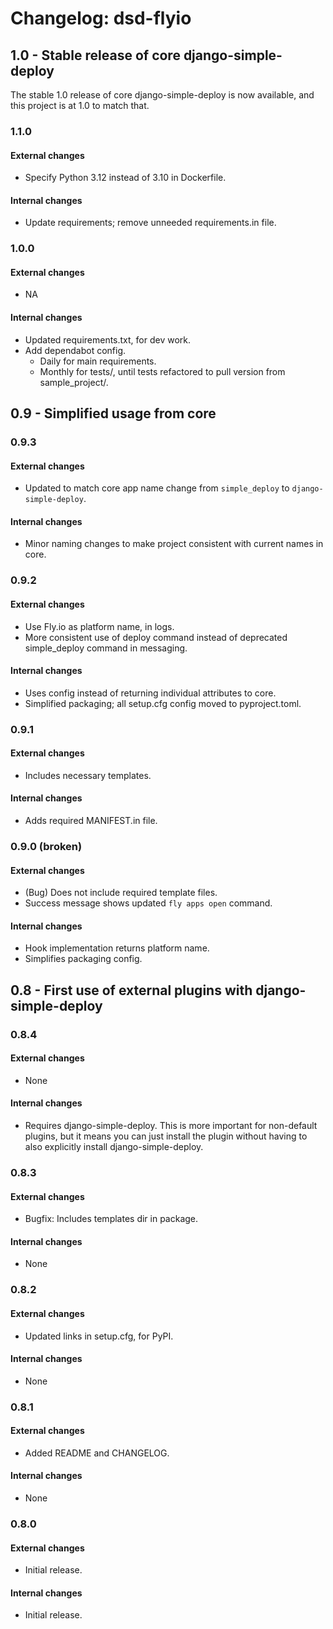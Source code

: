 Changelog: dsd-flyio
===

1.0 - Stable release of core django-simple-deploy
---

The stable 1.0 release of core django-simple-deploy is now available, and this project is at 1.0 to match that.

### 1.1.0

#### External changes

- Specify Python 3.12 instead of 3.10 in Dockerfile.

#### Internal changes

- Update requirements; remove unneeded requirements.in file.

### 1.0.0

#### External changes

- NA

#### Internal changes

- Updated requirements.txt, for dev work.
- Add dependabot config.
  - Daily for main requirements.
  - Monthly for tests/, until tests refactored to pull version from sample_project/.

0.9 - Simplified usage from core
---

### 0.9.3

#### External changes

- Updated to match core app name change from `simple_deploy` to `django-simple-deploy`.

#### Internal changes

- Minor naming changes to make project consistent with current names in core.

### 0.9.2

#### External changes

- Use Fly.io as platform name, in logs.
- More consistent use of deploy command instead of deprecated simple_deploy command in messaging.

#### Internal changes

- Uses config instead of returning individual attributes to core.
- Simplified packaging; all setup.cfg config moved to pyproject.toml.

### 0.9.1

#### External changes

- Includes necessary templates.

#### Internal changes

- Adds required MANIFEST.in file.

### 0.9.0 (broken)

#### External changes

- (Bug) Does not include required template files.
- Success message shows updated `fly apps open` command.

#### Internal changes

- Hook implementation returns platform name.
- Simplifies packaging config.

0.8 - First use of external plugins with django-simple-deploy
---

### 0.8.4

#### External changes

- None

#### Internal changes

- Requires django-simple-deploy. This is more important for non-default plugins, but it means you can just install the plugin without having to also explicitly install django-simple-deploy.

### 0.8.3

#### External changes

- Bugfix: Includes templates dir in package.

#### Internal changes

- None

### 0.8.2

#### External changes

- Updated links in setup.cfg, for PyPI.

#### Internal changes

- None

### 0.8.1

#### External changes

- Added README and CHANGELOG.

#### Internal changes

- None

### 0.8.0

#### External changes

- Initial release.

#### Internal changes

- Initial release.